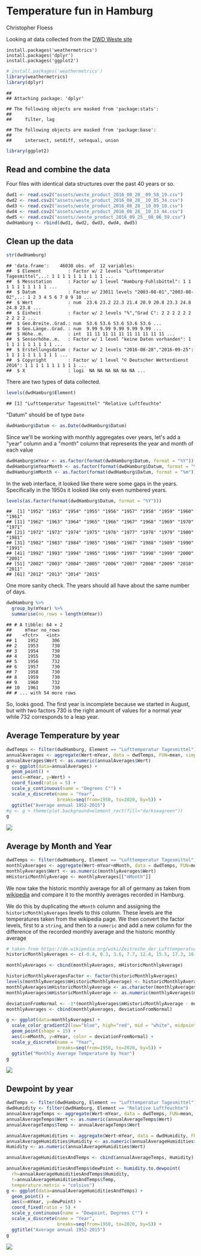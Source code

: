# Temperature fun in Hamburg
Christopher Floess  

Looking at data collected from the [DWD Weste site](http://www.dwd.de/DE/leistungen/weste/westexl/weste_xl.html?nn=342632)

```{R)
install.packages('weathermetrics')
install.packages('dplyr')
install.packages('ggplot2')
```


```r
# install.packages('weathermetrics')
library(weathermetrics)
library(dplyr)
```

```
## 
## Attaching package: 'dplyr'
```

```
## The following objects are masked from 'package:stats':
## 
##     filter, lag
```

```
## The following objects are masked from 'package:base':
## 
##     intersect, setdiff, setequal, union
```

```r
library(ggplot2)
```

## Read and combine the data

Four files with identical data structures over the past 40 years or so.


```r
dwd1 <- read.csv2("assets/weste_product_2016_08_28__09_58_19.csv")
dwd2 <- read.csv2("assets/weste_product_2016_08_28__10_05_34.csv")
dwd3 <- read.csv2("assets/weste_product_2016_08_28__10_09_10.csv")
dwd4 <- read.csv2("assets/weste_product_2016_08_28__10_13_44.csv")
dwd5 <- read.csv2("assets//weste_product_2016_09_25__08_06_59.csv")
dwdHamburg <- rbind(dwd1, dwd2, dwd3, dwd4, dwd5)
```

## Clean up the data


```r
str(dwdHamburg)
```

```
## 'data.frame':	46030 obs. of  12 variables:
##  $ Element          : Factor w/ 2 levels "Lufttemperatur Tagesmittel",..: 1 1 1 1 1 1 1 1 1 1 ...
##  $ Messstation      : Factor w/ 1 level "Hamburg-Fuhlsbüttel": 1 1 1 1 1 1 1 1 1 1 ...
##  $ Datum            : Factor w/ 23011 levels "2003-08-01","2003-08-02",..: 1 2 3 4 5 6 7 8 9 10 ...
##  $ Wert             : num  23.6 23.2 22.3 21.4 20.9 20.8 23.3 24.8 24.8 23.8 ...
##  $ Einheit          : Factor w/ 2 levels "%","Grad C": 2 2 2 2 2 2 2 2 2 2 ...
##  $ Geo.Breite..Grad.: num  53.6 53.6 53.6 53.6 53.6 ...
##  $ Geo.Länge..Grad. : num  9.99 9.99 9.99 9.99 9.99 ...
##  $ Höhe..m.         : int  11 11 11 11 11 11 11 11 11 11 ...
##  $ Sensorhöhe..m.   : Factor w/ 1 level "keine Daten vorhanden": 1 1 1 1 1 1 1 1 1 1 ...
##  $ Erstellungsdatum : Factor w/ 2 levels "2016-08-28","2016-09-25": 1 1 1 1 1 1 1 1 1 1 ...
##  $ Copyright        : Factor w/ 1 level "© Deutscher Wetterdienst 2016": 1 1 1 1 1 1 1 1 1 1 ...
##  $ X                : logi  NA NA NA NA NA NA ...
```

There are two types of data collected.


```r
levels(dwdHamburg$Element)
```

```
## [1] "Lufttemperatur Tagesmittel" "Relative Luftfeuchte"
```


"Datum" should be of type `Date`


```r
dwdHamburg$Datum <- as.Date(dwdHamburg$Datum)
```

Since we'll be working with monthly aggregates over years, let's add a "year" column and a "month" column that represents the year and month of each value


```r
dwdHamburg$mYear <- as.factor(format(dwdHamburg$Datum, format = "%Y"))
dwdHamburg$mYearMonth <- as.factor(format(dwdHamburg$Datum, format = "%Y-%m"))
dwdHamburg$mMonth <- as.factor(format(dwdHamburg$Datum, format = "%m"))
```

In the web interface, it looked like there were some gaps in the years. Specifically in the 1950s it looked like only even numbered years.


```r
levels(as.factor(format(dwdHamburg$Datum, format = "%Y")))
```

```
##  [1] "1952" "1953" "1954" "1955" "1956" "1957" "1958" "1959" "1960" "1961"
## [11] "1962" "1963" "1964" "1965" "1966" "1967" "1968" "1969" "1970" "1971"
## [21] "1972" "1973" "1974" "1975" "1976" "1977" "1978" "1979" "1980" "1981"
## [31] "1982" "1983" "1984" "1985" "1986" "1987" "1988" "1989" "1990" "1991"
## [41] "1992" "1993" "1994" "1995" "1996" "1997" "1998" "1999" "2000" "2001"
## [51] "2002" "2003" "2004" "2005" "2006" "2007" "2008" "2009" "2010" "2011"
## [61] "2012" "2013" "2014" "2015"
```

One more sanity check. The years should all have about the same number of days.


```r
dwdHamburg %>%
  group_by(mYear) %>%
  summarise(no_rows = length(mYear))
```

```
## # A tibble: 64 × 2
##     mYear no_rows
##    <fctr>   <int>
## 1    1952     306
## 2    1953     730
## 3    1954     730
## 4    1955     730
## 5    1956     732
## 6    1957     730
## 7    1958     730
## 8    1959     730
## 9    1960     732
## 10   1961     730
## # ... with 54 more rows
```

So, looks good. The first year is incomplete because we started in August, but with two factors 730 is the right amount of values for a normal year while 732 corresponds to a leap year.

## Average Temperature by year


```r
dwdTemps <- filter(dwdHamburg, Element == "Lufttemperatur Tagesmittel")
annualAverages <- aggregate(Wert~mYear, data = dwdTemps, FUN=mean, simplify = F)
annualAverages$Wert <- as.numeric(annualAverages$Wert)
g <- ggplot(data=annualAverages) +
  geom_point() +
  aes(x=mYear, y=Wert) +
  coord_fixed(ratio = 5) +
  scale_y_continuous(name = "Degrees C°") +
  scale_x_discrete(name = "Year",
                   breaks=seq(from=1950, to=2020, by=5)) +
  ggtitle("Average annual 1952-2015")
#g <- g + theme(plot.background=element_rect(fill="darkseagreen"))
g
```

![](2016-09-03-temperature-fun-hamburg_files/figure-html/average-temperature-by-year-1.png)<!-- -->

## Average by Month and Year


```r
dwdTemps <- filter(dwdHamburg, Element == "Lufttemperatur Tagesmittel")
monthlyAverages <- aggregate(Wert~mYear+mMonth, data = dwdTemps, FUN=mean, simplify = F)
monthlyAverages$Wert <- as.numeric(monthlyAverages$Wert)
mHistoricMonthlyAverage <- monthlyAverages[["mMonth"]]
```

We now take the historic monthly average for all of germany as taken from [wikipedia](https://de.wikipedia.org/wiki/Zeitreihe_der_Lufttemperatur_in_Deutschland#Durchschnittswerte_.C3.BCber_unterschiedliche_Zeitperioden) and compare it to the monthly averages recorded in Hamburg.

We do this by duplicating the `mMonth` column and assigning the
`historicMonthlyAverages` levels to this column. These levels are the
temperatures taken from the wikipedia page. We then convert the factor levels,
first to a `string`, and then to a `numeric` and add a new column for the difference of the recorded monthly average and the historic monthly average


```r
# taken from https://de.wikipedia.org/wiki/Zeitreihe_der_Lufttemperatur_in_Deutschland#Durchschnittswerte_.C3.BCber_unterschiedliche_Zeitperioden
historicMonthlyAverages <- c(-0.4, 0.3, 3.6, 7.7, 12.4, 15.5, 17.3, 16.6, 13.3, 8.6, 4.0, 0.9)

monthlyAverages <- cbind(monthlyAverages, mHistoricMonthlyAverage)

historicMonthlyAveragesFactor <- factor(historicMonthlyAverages)
levels(monthlyAverages$mHistoricMonthlyAverage) <- historicMonthlyAveragesFactor
monthlyAverages$mHistoricMonthlyAverage <- as.character(monthlyAverages$mHistoricMonthlyAverage)
monthlyAverages$mHistoricMonthlyAverage <- as.numeric(monthlyAverages$mHistoricMonthlyAverage)

deviationFromNormal <- -1*(monthlyAverages$mHistoricMonthlyAverage - monthlyAverages$Wert)
monthlyAverages <- cbind(monthlyAverages, deviationFromNormal)
```


```r
g <- ggplot(data=monthlyAverages) +
  scale_color_gradient2(low="blue", high="red", mid = "white", midpoint = 0) +
  geom_point(shape = 15) +
  aes(x=mMonth, y=mYear, color = deviationFromNormal) +
  scale_y_discrete(name = "Year",
                   breaks=seq(from=1950, to=2020, by=5)) +
  ggtitle("Monthly Average Temperature by Year")
g
```

![](2016-09-03-temperature-fun-hamburg_files/figure-html/monthly-averages-by-year-1.png)<!-- -->

## Dewpoint by year


```r
dwdTemps <- filter(dwdHamburg, Element == "Lufttemperatur Tagesmittel")
dwdHumidity <- filter(dwdHamburg, Element == "Relative Luftfeuchte")
annualAverageTemps <- aggregate(Wert~mYear, data = dwdTemps, FUN=mean, simplify = F)
annualAverageTemps$Wert <- as.numeric(annualAverageTemps$Wert)
annualAverageTemps$Temp <- annualAverageTemps$Wert

annualAverageHumidities <- aggregate(Wert~mYear, data = dwdHumidity, FUN=mean, simplify = F)
annualAverageHumidities$Humidity <- as.numeric(annualAverageHumidities$Wert)
Humidity <- as.numeric(annualAverageHumidities$Wert)

annualAverageHumiditiesAndTemps <- cbind(annualAverageTemps, Humidity)

annualAverageHumiditiesAndTemps$dewPoint <- humidity.to.dewpoint(
  rh=annualAverageHumiditiesAndTemps$Humidity,
  t=annualAverageHumiditiesAndTemps$Temp,
  temperature.metric = "celsius")
g <- ggplot(data=annualAverageHumiditiesAndTemps) +
  geom_point() +
  aes(x=mYear, y=dewPoint) +
  coord_fixed(ratio = 5) +
  scale_y_continuous(name = "Dewpoint, Degrees C°") +
  scale_x_discrete(name = "Year",
                   breaks=seq(from=1950, to=2020, by=5)) +
  ggtitle("Average annual 1952-2015")
g
```

![](2016-09-03-temperature-fun-hamburg_files/figure-html/dewpoint-by-year-1.png)<!-- -->
